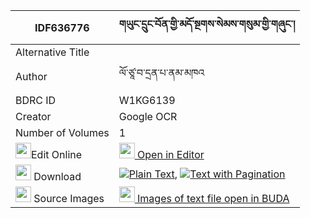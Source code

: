 |IDF636776|གཡུང་དྲུང་བོན་གྱི་མདོ་སྔགས་སེམས་གསུམ་གྱི་གཞུང་། 
| --- | --- 
|Alternative Title |
|Author| ལོ་ཙཱ་བ་དྲན་པ་ནམ་མཁའ
|BDRC ID | W1KG6139
|Creator | Google OCR
|Number of Volumes| 1
|<img width="25" src="https://img.icons8.com/color/25/000000/edit-property.png">Edit Online| [<img width="25" src="https://avatars.githubusercontent.com/u/45091458?s=200&v=4"> Open in Editor](http://editor.openpecha.org/IDF636776)
|<img width="25" src="https://img.icons8.com/fluent/48/000000/download-2.png"/>  Download | [![](https://img.icons8.com/color/20/000000/txt.png)Plain Text](https://github.com/Openpecha/IDF636776/releases/download/v1/yungdrung_bon_gyi_dongak_sem_s_plain_IDF636776.zip), [![](https://img.icons8.com/color/20/000000/txt.png)Text with Pagination](https://github.com/Openpecha/IDF636776/releases/download/v1/yungdrung_bon_gyi_dongak_sem_s_pages_IDF636776.zip)
|<img width="25" src="https://img.icons8.com/plasticine/100/000000/pictures-folder.png"/>  Source Images | [<img width="25" src="https://library.bdrc.io/icons/BUDA-small.svg"> Images of text file open in BUDA](https://library.bdrc.io/show/bdr:W1KG6139)